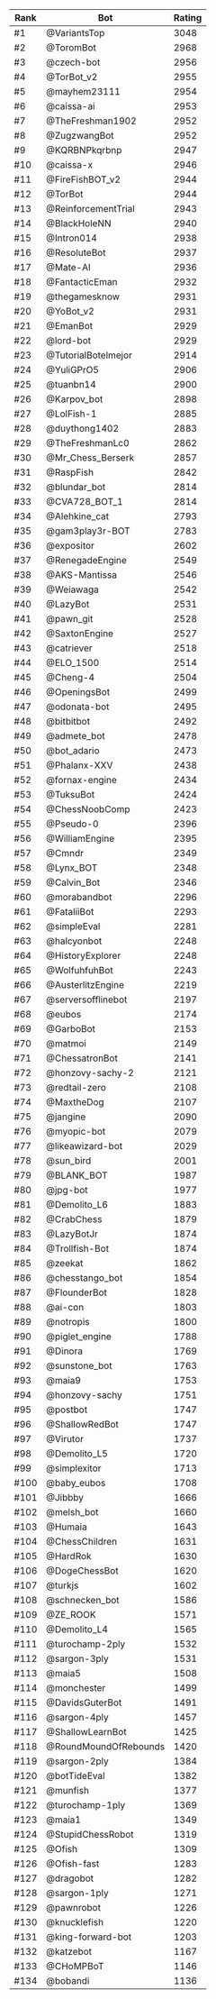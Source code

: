 Rank|Bot|Rating
---|---|---
#1|@VariantsTop|3048
#2|@ToromBot|2968
#3|@czech-bot|2956
#4|@TorBot_v2|2955
#5|@mayhem23111|2954
#6|@caissa-ai|2953
#7|@TheFreshman1902|2952
#8|@ZugzwangBot|2952
#9|@KQRBNPkqrbnp|2947
#10|@caissa-x|2946
#11|@FireFishBOT_v2|2944
#12|@TorBot|2944
#13|@ReinforcementTrial|2943
#14|@BlackHoleNN|2940
#15|@Intron014|2938
#16|@ResoluteBot|2937
#17|@Mate-AI|2936
#18|@FantacticEman|2932
#19|@thegamesknow|2931
#20|@YoBot_v2|2931
#21|@EmanBot|2929
#22|@lord-bot|2929
#23|@TutorialBotelmejor|2914
#24|@YuliGPrO5|2906
#25|@tuanbn14|2900
#26|@Karpov_bot|2898
#27|@LolFish-1|2885
#28|@duythong1402|2883
#29|@TheFreshmanLc0|2862
#30|@Mr_Chess_Berserk|2857
#31|@RaspFish|2842
#32|@blundar_bot|2814
#33|@CVA728_BOT_1|2814
#34|@Alehkine_cat|2793
#35|@gam3play3r-BOT|2783
#36|@expositor|2602
#37|@RenegadeEngine|2549
#38|@AKS-Mantissa|2546
#39|@Weiawaga|2542
#40|@LazyBot|2531
#41|@pawn_git|2528
#42|@SaxtonEngine|2527
#43|@catriever|2518
#44|@ELO_1500|2514
#45|@Cheng-4|2504
#46|@OpeningsBot|2499
#47|@odonata-bot|2495
#48|@bitbitbot|2492
#49|@admete_bot|2478
#50|@bot_adario|2473
#51|@Phalanx-XXV|2438
#52|@fornax-engine|2434
#53|@TuksuBot|2424
#54|@ChessNoobComp|2423
#55|@Pseudo-0|2396
#56|@WilliamEngine|2395
#57|@Cmndr|2349
#58|@Lynx_BOT|2348
#59|@Calvin_Bot|2346
#60|@morabandbot|2296
#61|@FataliiBot|2293
#62|@simpleEval|2281
#63|@halcyonbot|2248
#64|@HistoryExplorer|2248
#65|@WolfuhfuhBot|2243
#66|@AusterlitzEngine|2219
#67|@serversofflinebot|2197
#68|@eubos|2174
#69|@GarboBot|2153
#70|@matmoi|2149
#71|@ChessatronBot|2141
#72|@honzovy-sachy-2|2121
#73|@redtail-zero|2108
#74|@MaxtheDog|2107
#75|@jangine|2090
#76|@myopic-bot|2079
#77|@likeawizard-bot|2029
#78|@sun_bird|2001
#79|@BLANK_BOT|1987
#80|@jpg-bot|1977
#81|@Demolito_L6|1883
#82|@CrabChess|1879
#83|@LazyBotJr|1874
#84|@Trollfish-Bot|1874
#85|@zeekat|1862
#86|@chesstango_bot|1854
#87|@FlounderBot|1828
#88|@ai-con|1803
#89|@notropis|1800
#90|@piglet_engine|1788
#91|@Dinora|1769
#92|@sunstone_bot|1763
#93|@maia9|1753
#94|@honzovy-sachy|1751
#95|@postbot|1747
#96|@ShallowRedBot|1747
#97|@Virutor|1737
#98|@Demolito_L5|1720
#99|@simplexitor|1713
#100|@baby_eubos|1708
#101|@Jibbby|1666
#102|@melsh_bot|1660
#103|@Humaia|1643
#104|@ChessChildren|1631
#105|@HardRok|1630
#106|@DogeChessBot|1620
#107|@turkjs|1602
#108|@schnecken_bot|1586
#109|@ZE_ROOK|1571
#110|@Demolito_L4|1565
#111|@turochamp-2ply|1532
#112|@sargon-3ply|1531
#113|@maia5|1508
#114|@monchester|1499
#115|@DavidsGuterBot|1491
#116|@sargon-4ply|1457
#117|@ShallowLearnBot|1425
#118|@RoundMoundOfRebounds|1420
#119|@sargon-2ply|1384
#120|@botTideEval|1382
#121|@munfish|1377
#122|@turochamp-1ply|1369
#123|@maia1|1349
#124|@StupidChessRobot|1319
#125|@Ofish|1309
#126|@Ofish-fast|1283
#127|@dragobot|1282
#128|@sargon-1ply|1271
#129|@pawnrobot|1226
#130|@knucklefish|1220
#131|@king-forward-bot|1203
#132|@katzebot|1167
#133|@CHoMPBoT|1146
#134|@bobandi|1136
